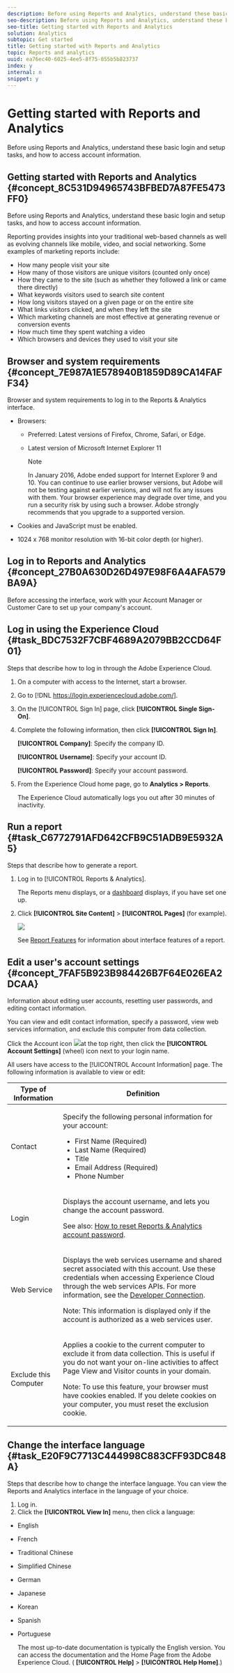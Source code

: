 ```yaml
---
description: Before using Reports and Analytics, understand these basic login and setup tasks, and how to access account information.
seo-description: Before using Reports and Analytics, understand these basic login and setup tasks, and how to access account information.
seo-title: Getting started with Reports and Analytics
solution: Analytics
subtopic: Get started
title: Getting started with Reports and Analytics
topic: Reports and analytics
uuid: ea76ec40-6025-4ee5-8f75-855b5b823737
index: y
internal: n
snippet: y
---
```


# Getting started with Reports and Analytics

Before using Reports and Analytics, understand these basic login and setup tasks, and how to access account information.

## Getting started with Reports and Analytics {#concept_8C531D94965743BFBED7A87FE5473FF0}

Before using Reports and Analytics, understand these basic login and setup tasks, and how to access account information. 

Reporting provides insights into your traditional web-based channels as well as evolving channels like mobile, video, and social networking. Some examples of marketing reports include:

* How many people visit your site 
* How many of those visitors are unique visitors (counted only once) 
* How they came to the site (such as whether they followed a link or came there directly) 
* What keywords visitors used to search site content 
* How long visitors stayed on a given page or on the entire site 
* What links visitors clicked, and when they left the site 
* Which marketing channels are most effective at generating revenue or conversion events 
* How much time they spent watching a video 
* Which browsers and devices they used to visit your site

## Browser and system requirements {#concept_7E987A1E578940B1859D89CA14FAFF34}

Browser and system requirements to log in to the Reports & Analytics interface.

<!-- 

requirements.xml

 -->

* Browsers:

    * Preferred: Latest versions of Firefox, Chrome, Safari, or Edge. 
    * Latest version of Microsoft Internet Explorer 11     
    
      >[!NOTE]
      >
      >In January 2016, Adobe ended support for Internet Explorer 9 and 10. You can continue to use earlier browser versions, but Adobe will not be testing against earlier versions, and will not fix any issues with them. Your browser experience may degrade over time, and you run a security risk by using such a browser. Adobe strongly recommends that you upgrade to a supported version.

* Cookies and JavaScript must be enabled. 
* 1024 x 768 monitor resolution with 16-bit color depth (or higher).

## Log in to Reports and Analytics {#concept_27B0A630D26D497E98F6A4AFA579BA9A}

Before accessing the interface, work with your Account Manager or Customer Care to set up your company's account.

## Log in using the Experience Cloud {#task_BDC7532F7CBF4689A2079BB2CCD64F01}

Steps that describe how to log in through the Adobe Experience Cloud.

<!-- 

t_login_sso.xml

 -->

1. On a computer with access to the Internet, start a browser.
1. Go to [!DNL https://login.experiencecloud.adobe.com/].
1. On the [!UICONTROL Sign In] page, click **[!UICONTROL Single Sign-On]**.
1. Complete the following information, then click **[!UICONTROL Sign In]**.

   **[!UICONTROL Company]**: Specify the company ID.

   **[!UICONTROL Username]**: Specify your account ID.

   **[!UICONTROL Password]**: Specify your account password. 
1. From the Experience Cloud home page, go to **Analytics > Reports**.

   The Experience Cloud automatically logs you out after 30 minutes of inactivity. 

## Run a report {#task_C6772791AFD642CFB9C51ADB9E5932A5}

Steps that describe how to generate a report.

<!-- 

t_running_report.xml

 -->

1. Log in to [!UICONTROL Reports & Analytics].

   The Reports menu displays, or a [dashboard](../../analyze/reports-analytics/dashboard.md#concept_8CD3ACA2830A4994A68A31D8773B57E0) displays, if you have set one up. 

1. Click **[!UICONTROL Site Content]** > **[!UICONTROL Pages]** (for example).

   ![](assets/pages_report.png)

   See [Report Features](../../analyze/reports-analytics/overview/report-overview.md#concept_AEA3BBC8167040198E0FECEAB2E0A677) for information about interface features of a report. 

## Edit a user's account settings {#concept_7FAF5B923B984426B7F64E026EA2DCAA}

Information about editing user accounts, resetting user passwords, and editing contact information.

<!-- 

t_acct_info.xml

 -->

You can view and edit contact information, specify a password, view web services information, and exclude this computer from data collection.

Click the Account icon  ![](assets/account.png)at the top right, then click the **[!UICONTROL Account Settings]** (wheel) icon next to your login name.

All users have access to the [!UICONTROL Account Information] page. The following information is available to view or edit: 

<table id="table_58F5D292485F45F9902B372E4E1E3103"> 
 <thead> 
  <tr> 
   <th colname="col1" class="entry"> Type of Information </th> 
   <th colname="col2" class="entry"> Definition </th> 
  </tr> 
 </thead>
 <tbody> 
  <tr> 
   <td> <p>Contact </p> </td> 
   <td> <p>Specify the following personal information for your account: </p> 
    <ul id="ul_7925E35904EB47E3AC648FA80A09EF91"> 
     <li id="li_CDD8D7B73A1D4C78A41FF02BD0E5E788">First Name (Required) </li> 
     <li id="li_7255F50ABFFA4EE8A0A9D04F92BE432D">Last Name (Required) </li> 
     <li id="li_3DF6107291CC4D46AAA0E4A13D59128F">Title </li> 
     <li id="li_B5BE95E0FE594939A2D4C6680A6B8BDD">Email Address (Required) </li> 
     <li id="li_B764239241CE4F1CA74F77D796E7AB1D">Phone Number </li> 
    </ul> </td> 
  </tr> 
  <tr> 
   <td> <p> Login </p> </td> 
   <td> <p>Displays the account username, and lets you change the account password. </p> <p>See also: <a href="https://helpx.adobe.com/analytics/kb/How-to-Reset-Report-and-analytics-password.html" format="html" scope="external"> How to reset Reports &amp; Analytics account password</a>. </p> </td> 
  </tr> 
  <tr> 
   <td> <p>Web Service </p> </td> 
   <td> <p>Displays the web services username and shared secret associated with this account. Use these credentials when accessing Experience Cloud through the web services APIs. For more information, see the <a href="https://marketing.adobe.com/developer" scope="external" format="https"> Developer Connection</a>. </p> <p> <p>Note:  This information is displayed only if the account is authorized as a web services user. </p> </p> </td> 
  </tr> 
  <tr> 
   <td> <p> Exclude this Computer </p> </td> 
   <td> <p>Applies a cookie to the current computer to exclude it from data collection. This is useful if you do not want your on-line activities to affect Page View and Visitor counts in your domain. </p> <p> <p>Note:  To use this feature, your browser must have cookies enabled. If you delete cookies on your computer, you must reset the exclusion cookie. </p> </p> </td> 
  </tr> 
 </tbody> 
</table>

## Change the interface language {#task_E20F9C7713C444998C883CFF93DC848A}

Steps that describe how to change the interface language. You can view the Reports and Analytics interface in the language of your choice.

<!-- 

t_changing_language.xml

 -->

1. Log in.
1. Click the **[!UICONTROL View In]** menu, then click a language:

* English 
* French 
* Traditional Chinese 
* Simplified Chinese 
* German 
* Japanese 
* Korean 
* Spanish 
* Portuguese

   The most up-to-date documentation is typically the English version. You can access the documentation and the Home Page from the Adobe Experience Cloud. ( **[!UICONTROL Help]** > **[!UICONTROL Help Home]**.) 
